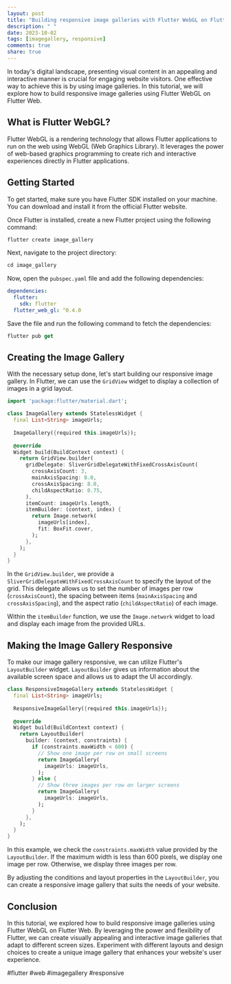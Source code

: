 ```yaml
---
layout: post
title: "Building responsive image galleries with Flutter WebGL on Flutter Web"
description: " "
date: 2023-10-02
tags: [imagegallery, responsive]
comments: true
share: true
---
```


In today's digital landscape, presenting visual content in an appealing and interactive manner is crucial for engaging website visitors. One effective way to achieve this is by using image galleries. In this tutorial, we will explore how to build responsive image galleries using Flutter WebGL on Flutter Web.

## What is Flutter WebGL?

Flutter WebGL is a rendering technology that allows Flutter applications to run on the web using WebGL (Web Graphics Library). It leverages the power of web-based graphics programming to create rich and interactive experiences directly in Flutter applications.

## Getting Started

To get started, make sure you have Flutter SDK installed on your machine. You can download and install it from the official Flutter website.

Once Flutter is installed, create a new Flutter project using the following command:

```dart
flutter create image_gallery
```

Next, navigate to the project directory:

```dart
cd image_gallery
```

Now, open the `pubspec.yaml` file and add the following dependencies:

```yaml
dependencies:
  flutter:
    sdk: flutter
  flutter_web_gl: ^0.4.0
```

Save the file and run the following command to fetch the dependencies:

```dart
flutter pub get
```

## Creating the Image Gallery

With the necessary setup done, let's start building our responsive image gallery. In Flutter, we can use the `GridView` widget to display a collection of images in a grid layout. 

```dart
import 'package:flutter/material.dart';

class ImageGallery extends StatelessWidget {
  final List<String> imageUrls;
  
  ImageGallery({required this.imageUrls});
  
  @override
  Widget build(BuildContext context) {
    return GridView.builder(
      gridDelegate: SliverGridDelegateWithFixedCrossAxisCount(
        crossAxisCount: 3,
        mainAxisSpacing: 8.0,
        crossAxisSpacing: 8.0,
        childAspectRatio: 0.75,
      ),
      itemCount: imageUrls.length,
      itemBuilder: (context, index) {
        return Image.network(
          imageUrls[index],
          fit: BoxFit.cover,
        );
      },
    );
  }
}
```

In the `GridView.builder`, we provide a `SliverGridDelegateWithFixedCrossAxisCount` to specify the layout of the grid. This delegate allows us to set the number of images per row (`crossAxisCount`), the spacing between items (`mainAxisSpacing` and `crossAxisSpacing`), and the aspect ratio (`childAspectRatio`) of each image.

Within the `itemBuilder` function, we use the `Image.network` widget to load and display each image from the provided URLs.

## Making the Image Gallery Responsive

To make our image gallery responsive, we can utilize Flutter's `LayoutBuilder` widget. `LayoutBuilder` gives us information about the available screen space and allows us to adapt the UI accordingly.

```dart
class ResponsiveImageGallery extends StatelessWidget {
  final List<String> imageUrls;
  
  ResponsiveImageGallery({required this.imageUrls});
  
  @override
  Widget build(BuildContext context) {
    return LayoutBuilder(
      builder: (context, constraints) {
        if (constraints.maxWidth < 600) {
          // Show one image per row on small screens
          return ImageGallery(
            imageUrls: imageUrls,
          );
        } else {
          // Show three images per row on larger screens
          return ImageGallery(
            imageUrls: imageUrls,
          );
        }
      },
    );
  }
}
```

In this example, we check the `constraints.maxWidth` value provided by the `LayoutBuilder`. If the maximum width is less than 600 pixels, we display one image per row. Otherwise, we display three images per row.

By adjusting the conditions and layout properties in the `LayoutBuilder`, you can create a responsive image gallery that suits the needs of your website.

## Conclusion

In this tutorial, we explored how to build responsive image galleries using Flutter WebGL on Flutter Web. By leveraging the power and flexibility of Flutter, we can create visually appealing and interactive image galleries that adapt to different screen sizes. Experiment with different layouts and design choices to create a unique image gallery that enhances your website's user experience.

#flutter #web #imagegallery #responsive